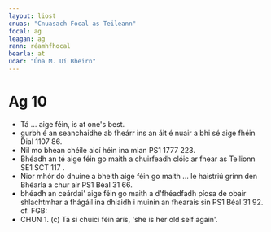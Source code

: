 ```yaml
---
layout: liost
cnuas: "Cnuasach Focal as Teileann"
focal: ag
leagan: ag
rann: réamhfhocal
bearla: at
údar: "Úna M. Uí Bheirn"
---
```


# Ag 10

* Tá ... aige féin, is at one's best.
* gurbh é an seanchaidhe ab fheárr ins an áit é nuair a bhi sé aige fhéin
Dial 1107 86.
* Nil mo bhean chéile aicí héin ina mian PS1 1777 223.
* Bhéadh an té aige féin go maith a chuirfeadh clóic
ar fhear as Teilionn SE1 SCT 117 .
* Nior mhór do dhuine a bheith aige féin go maith ... le haistriú grinn den Bhéarla a chur air PS1 Béal 31 66.
* bhéadh an ceárdai' aige féin go maith a d'fhéadfadh píosa de obair shlachtmhar a fhágáil ina dhiaidh i muinin an fhearais sin PS1 Béal 31 92.  cf. FGB:
* CHUN 1.  (c) Tá sí chuici féin arís, 'she is her old self
again'.
